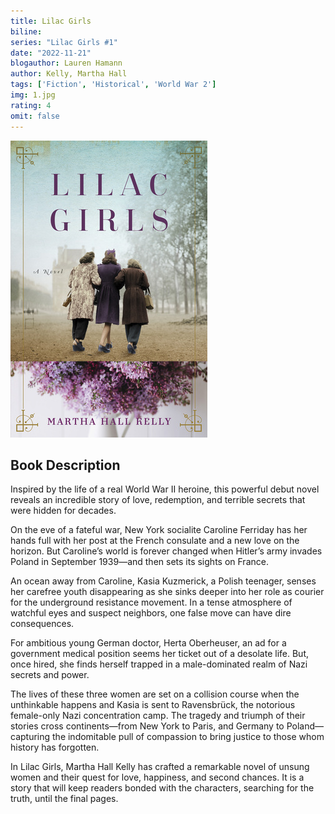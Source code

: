 ```yaml
---
title: Lilac Girls
biline:
series: "Lilac Girls #1"
date: "2022-11-21"
blogauthor: Lauren Hamann
author: Kelly, Martha Hall
tags: ['Fiction', 'Historical', 'World War 2']
img: 1.jpg
rating: 4
omit: false
---
```


![Book Cover](1.jpg)

## Book Description

Inspired by the life of a real World War II heroine, this powerful debut novel reveals an incredible story of love, redemption, and terrible secrets that were hidden for decades.

On the eve of a fateful war, New York socialite Caroline Ferriday has her hands full with her post at the French consulate and a new love on the horizon. But Caroline’s world is forever changed when Hitler’s army invades Poland in September 1939—and then sets its sights on France.

An ocean away from Caroline, Kasia Kuzmerick, a Polish teenager, senses her carefree youth disappearing as she sinks deeper into her role as courier for the underground resistance movement. In a tense atmosphere of watchful eyes and suspect neighbors, one false move can have dire consequences.

For ambitious young German doctor, Herta Oberheuser, an ad for a government medical position seems her ticket out of a desolate life. But, once hired, she finds herself trapped in a male-dominated realm of Nazi secrets and power.

The lives of these three women are set on a collision course when the unthinkable happens and Kasia is sent to Ravensbrück, the notorious female-only Nazi concentration camp. The tragedy and triumph of their stories cross continents—from New York to Paris, and Germany to Poland—capturing the indomitable pull of compassion to bring justice to those whom history has forgotten.

In Lilac Girls, Martha Hall Kelly has crafted a remarkable novel of unsung women and their quest for love, happiness, and second chances. It is a story that will keep readers bonded with the characters, searching for the truth, until the final pages.